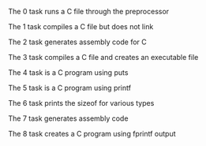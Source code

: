 The 0 task runs a C file through the preprocessor

The 1 task compiles a C file but does not link

The 2 task generates assembly code for C 

The 3 task compiles a C file and creates an executable file

The 4 task is a C program using puts

The 5 task is a C program using printf

The 6 task prints the sizeof for various types

The 7 task generates assembly code

The 8 task creates a C program using fprintf output 
